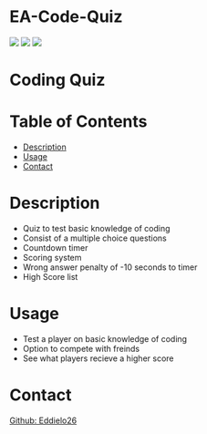 # EA-Code-Quiz
![](https://img.shields.io/badge/Javascript-blue.svg)
![](https://img.shields.io/badge/HTML-red.svg)
![](https://img.shields.io/badge/CSS-yellow.svg)

# Coding Quiz

# Table of Contents
* [Description](#description)
* [Usage](#usage)
* [Contact](#contact)


# Description 

* Quiz to test basic knowledge of coding
* Consist of a multiple choice questions
* Countdown timer 
* Scoring system
* Wrong answer penalty of -10 seconds to timer
* High Score list

# Usage
   * Test a player on basic knowledge of coding
   * Option to compete with freinds
   * See what players recieve a higher score 
   

# Contact
<a href="https://github.com/Eddielo26">Github: Eddielo26</a>
